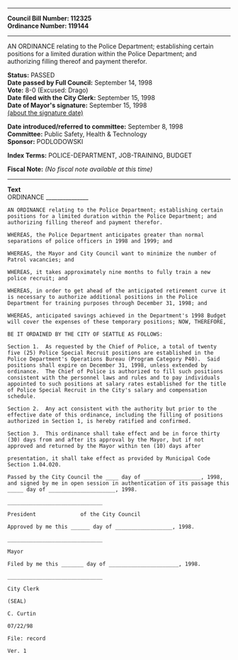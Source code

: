 * * * * *  
  
**Council Bill Number: [](#h0)[](#h2)112325**   
**Ordinance Number: 119144**  
  
* * * * *  
  
AN ORDINANCE relating to the Police Department; establishing certain positions for a limited duration within the Police Department; and authorizing filling thereof and payment therefor.  
  
**Status:** PASSED   
**Date passed by Full Council:** September 14, 1998   
**Vote:** 8-0 (Excused: Drago)   
**Date filed with the City Clerk:** September 15, 1998   
**Date of Mayor's signature:** September 15, 1998   
[(about the signature date)](/~public/approvaldate.htm)   
  
  
**Date introduced/referred to committee:** September 8, 1998   
**Committee:** Public Safety, Health & Technology   
**Sponsor:** PODLODOWSKI   
  
**Index Terms:** POLICE-DEPARTMENT, JOB-TRAINING, BUDGET  
  
**Fiscal Note:** *(No fiscal note available at this time)*  
  
* * * * *  
  
**Text**  
    ORDINANCE _______________  
  
    AN ORDINANCE relating to the Police Department; establishing certain  
    positions for a limited duration within the Police Department; and  
    authorizing filling thereof and payment therefor.  
  
    WHEREAS, the Police Department anticipates greater than normal  
    separations of police officers in 1998 and 1999; and  
  
    WHEREAS, the Mayor and City Council want to minimize the number of  
    Patrol vacancies; and  
  
    WHEREAS, it takes approximately nine months to fully train a new  
    police recruit; and  
  
    WHEREAS, in order to get ahead of the anticipated retirement curve it  
    is necessary to authorize additional positions in the Police  
    Department for training purposes through December 31, 1998; and  
  
    WHEREAS, anticipated savings achieved in the Department's 1998 Budget  
    will cover the expenses of these temporary positions; NOW, THEREFORE,  
  
    BE IT ORDAINED BY THE CITY OF SEATTLE AS FOLLOWS:  
  
    Section 1.  As requested by the Chief of Police, a total of twenty  
    five (25) Police Special Recruit positions are established in the  
    Police Department's Operations Bureau (Program Category P40).  Said  
    positions shall expire on December 31, 1998, unless extended by  
    ordinance.  The Chief of Police is authorized to fill such positions  
    consistent with the personnel laws and rules and to pay individuals  
    appointed to such positions at salary rates established for the title  
    of Police Special Recruit in the City's salary and compensation  
    schedule.  
  
    Section 2.  Any act consistent with the authority but prior to the  
    effective date of this ordinance, including the filling of positions  
    authorized in Section 1, is hereby ratified and confirmed.  
  
    Section 3.  This ordinance shall take effect and be in force thirty  
    (30) days from and after its approval by the Mayor, but if not  
    approved and returned by the Mayor within ten (10) days after  
  
    presentation, it shall take effect as provided by Municipal Code  
    Section 1.04.020.  
  
    Passed by the City Council the ____ day of __________________, 1998,  
    and signed by me in open session in authentication of its passage this  
    _____ day of _____________________, 1998.  
  
    ______________________________  
  
    President              of the City Council  
  
    Approved by me this ______ day of __________________, 1998.  
  
    ______________________________  
  
    Mayor  
  
    Filed by me this _______ day of ______________________, 1998.  
  
    ______________________________  
  
    City Clerk  
  
    (SEAL)  
  
    C. Curtin  
  
    07/22/98  
  
    File: record  
  
    Ver. 1  
